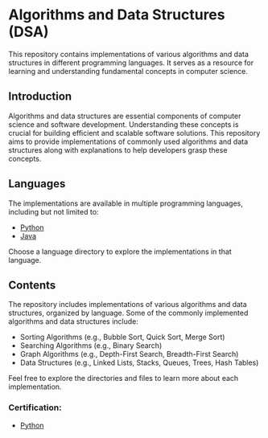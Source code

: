 # Algorithms and Data Structures (DSA)

This repository contains implementations of various algorithms and data structures in different programming languages. It serves as a resource for learning and understanding fundamental concepts in computer science.

## Introduction

Algorithms and data structures are essential components of computer science and software development. Understanding these concepts is crucial for building efficient and scalable software solutions. This repository aims to provide implementations of commonly used algorithms and data structures along with explanations to help developers grasp these concepts.

## Languages

The implementations are available in multiple programming languages, including but not limited to:

- [Python](./python)
- [Java](./java)

Choose a language directory to explore the implementations in that language.

## Contents

The repository includes implementations of various algorithms and data structures, organized by language. Some of the commonly implemented algorithms and data structures include:

- Sorting Algorithms (e.g., Bubble Sort, Quick Sort, Merge Sort)
- Searching Algorithms (e.g., Binary Search)
- Graph Algorithms (e.g., Depth-First Search, Breadth-First Search)
- Data Structures (e.g., Linked Lists, Stacks, Queues, Trees, Hash Tables)

Feel free to explore the directories and files to learn more about each implementation.

### Certification:
- [Python](https://www.sololearn.com/certificates/CC-FEXVXLQO)
